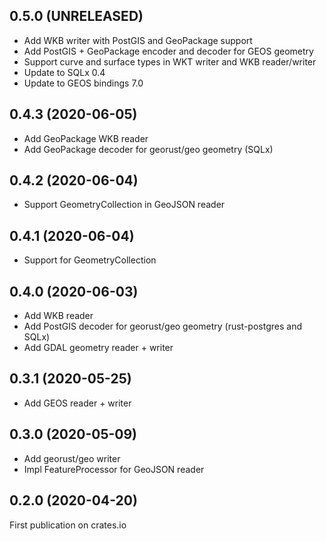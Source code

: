 ## 0.5.0 (UNRELEASED)

* Add WKB writer with PostGIS and GeoPackage support
* Add PostGIS + GeoPackage encoder and decoder for GEOS geometry
* Support curve and surface types in WKT writer and WKB reader/writer
* Update to SQLx 0.4
* Update to GEOS bindings 7.0

## 0.4.3 (2020-06-05)

* Add GeoPackage WKB reader
* Add GeoPackage decoder for georust/geo geometry (SQLx)

## 0.4.2 (2020-06-04)

* Support GeometryCollection in GeoJSON reader

## 0.4.1 (2020-06-04)

* Support for GeometryCollection

## 0.4.0 (2020-06-03)

* Add WKB reader
* Add PostGIS decoder for georust/geo geometry (rust-postgres and SQLx)
* Add GDAL geometry reader + writer

## 0.3.1 (2020-05-25)

* Add GEOS reader + writer

## 0.3.0 (2020-05-09)

* Add georust/geo writer
* Impl FeatureProcessor for GeoJSON reader

## 0.2.0 (2020-04-20)

First publication on crates.io
